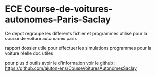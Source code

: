 # ECE Course-de-voitures-autonomes-Paris-Saclay

Ce depot regroupe les differents fichier et programmes utilisé pour la course de voiture autonomes paris 

rapport 
dossier utile pour effectuer les simulations
programmes pour la voiture réelle 
doc utiles 

pour plus d'outils avoir le d'information voir le github : https://github.com/ajuton-ens/CourseVoituresAutonomesSaclay
